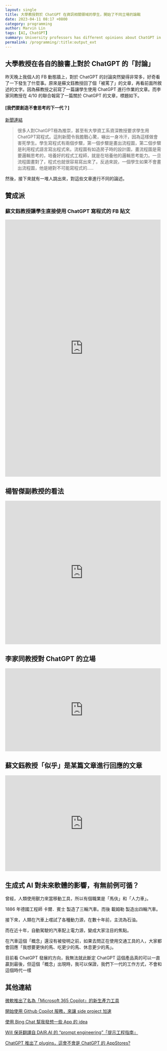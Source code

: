 ```yaml
---
layout: single
title: 大學教授對於 ChatGPT 在資訊相關領域的學生，開始了不同立場的論戰
date: 2023-04-11 08:17 +0800
category: programming
author: Marvin Lin
tags: [AI, ChatGPT]
summary: University professors has different opinions about ChatGPT in Computer Sciense students homework.
permalink: /programming/:title:output_ext
---
```


## 大學教授在各自的臉書上對於 ChatGPT 的「討論」

昨天晚上我個人的 FB 動態牆上，對於 ChatGPT 的討論突然變得非常多，好奇看了一下發生了什麼事。原來是蘇文鈺教授回了個「被罵了」的文章，再看前面所敘述的文字。因為蘇教授之前寫了一篇讓學生使用 ChatGPT 進行作業的文章。而李家同教授在 4/10 的聯合報寫了一篇關於 ChatGPT 的文章，標題如下。

#### [我們要創造不會思考的下一代？]

[新聞連結](https://udn.com/news/story/7339/7086778)

> 很多人對ChatGPT極為推崇，甚至有大學資工系資深教授要求學生用ChatGPT寫程式。這則新聞令我膽戰心驚，嚇出一身冷汗，因為這樣做會害死學生。學生寫程式有兩個步驟，第一個步驟是畫出流程圖，第二個步驟是利用程式語言寫出程式來。流程圖有如造房子時的設計圖，畫流程圖是需要邏輯思考的，培養好的程式工程師，就是在培養他的邏輯思考能力。一旦流程圖畫對了，程式也就很容易寫出來了。反過來說，一個學生如果不會畫出流程圖，他是絕對不可能寫程式的.....

然後，接下來就有一堆人跳出來，對這些文章進行不同的論述。

## 贊成派
### 蘇文鈺教授讓學生直接使用 ChatGPT 寫程式的 FB 貼文

<iframe src="https://www.facebook.com/plugins/post.php?href=https%3A%2F%2Fwww.facebook.com%2Farwen.su.5%2Fposts%2Fpfbid0fyzvxLmk4cEra2RHMgcxBcHYvF8F6fjsFLPn5wwE2koh2AbGEjh77YcFvbkRo4iyl&show_text=true&width=500" width="500" height="824" style="border:none;overflow:hidden" scrolling="no" frameborder="0" allowfullscreen="true" allow="autoplay; clipboard-write; encrypted-media; picture-in-picture; web-share"></iframe>

## 楊智傑副教授的看法

<iframe src="https://www.facebook.com/plugins/post.php?href=https%3A%2F%2Fwww.facebook.com%2Fscatjay%2Fposts%2Fpfbid0Dqj7XjfvRSLDZYbd4VVxcBo3rFSB15zKRxRhUf4L6GYpu3cR3GwQhmRLy6Ehi84al&show_text=true&width=500" width="500" height="460" style="border:none;overflow:hidden" scrolling="no" frameborder="0" allowfullscreen="true" allow="autoplay; clipboard-write; encrypted-media; picture-in-picture; web-share"></iframe>

## 李家同教授對 ChatGPT 的立場

<iframe src="https://www.facebook.com/plugins/post.php?href=https%3A%2F%2Fwww.facebook.com%2Fpermalink.php%3Fstory_fbid%3Dpfbid02umxnXfJiwTvgNQuMyMc5Xuh4tiw4yyevrkFeRmb7KjHyaXCtmPWhqiaBxMoghMDxl%26id%3D100007748738834&show_text=true&width=500" width="500" height="266" style="border:none;overflow:hidden" scrolling="no" frameborder="0" allowfullscreen="true" allow="autoplay; clipboard-write; encrypted-media; picture-in-picture; web-share"></iframe>

## 蘇文鈺教授「似乎」是某篇文章進行回應的文章

<iframe src="https://www.facebook.com/plugins/post.php?href=https%3A%2F%2Fwww.facebook.com%2Farwen.su.5%2Fposts%2Fpfbid0bZMbN59NPqa9WoSfa2Duw4s3iEaYJk17ikJSamJD96LXuMZRKvkpkjGmDvCJ6dXQl&show_text=true&width=500" width="500" height="307" style="border:none;overflow:hidden" scrolling="no" frameborder="0" allowfullscreen="true" allow="autoplay; clipboard-write; encrypted-media; picture-in-picture; web-share"></iframe>

## 生成式 AI 對未來軟體的影響，有無前例可循？

曾經，人類使用獸力來當移動工具，所以有個職業是「馬伕」和「人力車」。

1886 年德國工程師 卡爾．賓士 製造了三輪汽車。而後 載姆勒 製造出四輪汽車。

接下來，人類在汽車上嚐試了各種動力源，在數十年前，主流為石油。

而在近十年，自動駕駛的汽車配上電力源，變成大家注目的焦點。

在汽車這個「概念」還沒有被發明之前，如果去問正在使用交通工具的人，大家都會回應「我想要更快的馬、吃更少的馬、休息更少的馬」。

目前看 ChatGPT 發展的方向，我無法就此斷定 ChatGPT 這個產品真的可以一直贏到最後，但這個「概念」出現時，我可以保證，我們下一代的工作方式，不會和這個時代一樣

## 其他連結

[微軟推出了名為「Microsoft 365 Copilot」的新生產力工具](https://moonandeye.github.io/programming/2023/03/17/microsoft-office-copilot-launch.html)

[開始使用 Github Copilot 服務，來讓 side project 加速](https://moonandeye.github.io/programming/start-using-copilot.html)

[使用 Bing Chat 幫我發想一些 App 的 idea](https://moonandeye.github.io/programming/bing-chat-brain-storming.html)

[Will 保哥翻譯自 DAIR.AI 的 “prompt engineering”「提示工程指南」](https://moonandeye.github.io/finance/prompt-engineering.html)

[ChatGPT 推出了 plugins，這會不會是 ChatGPT 的 AppStores?](https://moonandeye.github.io/finance/ChatGPT-plugins.html)